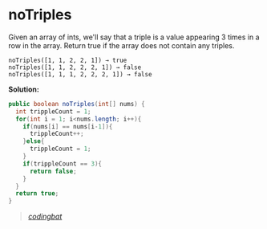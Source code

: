 # noTriples

Given an array of ints, we'll say that a triple is a value appearing 3 times in a row in the array. Return true if the array does not contain any triples.

```
noTriples([1, 1, 2, 2, 1]) → true
noTriples([1, 1, 2, 2, 2, 1]) → false
noTriples([1, 1, 1, 2, 2, 2, 1]) → false
```

**Solution:**

```java
public boolean noTriples(int[] nums) {
  int trippleCount = 1;
  for(int i = 1; i<nums.length; i++){
    if(nums[i] == nums[i-1]){
      trippleCount++;
    }else{
      trippleCount = 1;
    }
    if(trippleCount == 3){
      return false;
    }
  }
  return true;
}
```

> _[codingbat](http://codingbat.com/prob/p170221)_